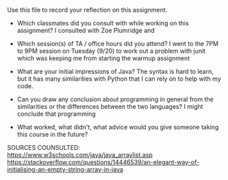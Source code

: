Use this file to record your reflection on this assignment.

- Which classmates did you consult with while working on this assignment?
    I consulted with Zoe Plumridge and 

- Which session(s) of TA / office hours did you attend?
    I went to the 7PM to 9PM session on Tuesday (9/20) to work out a problem with junit which was keeping me from starting the warmup assignment 

- What are your initial impressions of Java? 
    The syntax is hard to learn, but it has many similarities with Python that I can rely on to help with my code. 

- Can you draw any conclusion about programming in general from the similarities or the differences between the two languages? 
    I might conclude that programming 

- What worked, what didn't, what advice would you give someone taking this course in the future?

SOURCES COUNSULTED: 
https://www.w3schools.com/java/java_arraylist.asp
https://stackoverflow.com/questions/14446539/an-elegant-way-of-initialising-an-empty-string-array-in-java
